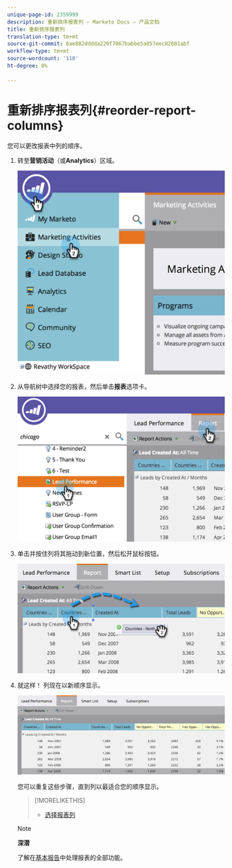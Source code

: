 ```yaml
---
unique-page-id: 2359999
description: 重新排序报表列 — Marketo Docs — 产品文档
title: 重新排序报表列
translation-type: tm+mt
source-git-commit: 6ae882dddda220f7067babbe5a057eec82601abf
workflow-type: tm+mt
source-wordcount: '110'
ht-degree: 0%

---
```



# 重新排序报表列{#reorder-report-columns}

您可以更改报表中列的顺序。

1. 转至&#x200B;**营销活动**（或&#x200B;**Analytics**）区域。

   ![](assets/image2014-9-16-10-3a50-3a27.png)

1. 从导航树中选择您的报表，然后单击&#x200B;**报表**&#x200B;选项卡。

   ![](assets/image2014-9-16-10-3a50-3a31.png)

1. 单击并按住列将其拖动到新位置，然后松开鼠标按钮。

   ![](assets/image2014-9-16-10-3a50-3a34.png)

1. 就这样！ 列现在以新顺序显示。

   ![](assets/image2014-9-16-10-3a50-3a37.png)

   您可以重复这些步骤，直到列以最适合您的顺序显示。

   >[!MORELIKETHIS]
   >
   >
   >    
   >    
   >    * [选择报表列](select-report-columns.md)


   >[!NOTE]
   >
   >**深潜**
   >
   >
   >了解在[基本报告](https://docs.marketo.com/display/docs/basic+reporting)中处理报表的全部功能。

